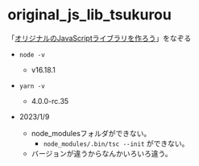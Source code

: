 # original_js_lib_tsukurou
「[オリジナルのJavaScriptライブラリを作ろう](https://zenn.dev/manycicadas/books/b6f2d99b5208e9)」をなぞる

- `node -v`
  - v16.18.1

- `yarn -v`
  - 4.0.0-rc.35

- 2023/1/9
  - node_modulesフォルダができない。
    - `node_modules/.bin/tsc --init` ができない。
  - バージョンが違うからなんかいろいろ違う。

